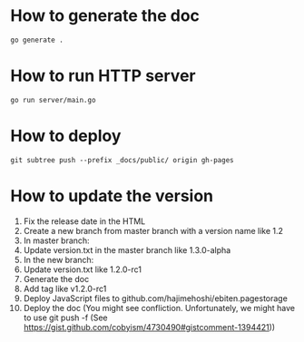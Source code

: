 # How to generate the doc

`go generate .`

# How to run HTTP server

`go run server/main.go`

# How to deploy

`git subtree push --prefix _docs/public/ origin gh-pages`

# How to update the version

1. Fix the release date in the HTML
2. Create a new branch from master branch with a version name like 1.2
3. In master branch:
  1. Update version.txt in the master branch like 1.3.0-alpha
4. In the new branch:
  1. Update version.txt like 1.2.0-rc1
  2. Generate the doc
  3. Add tag like v1.2.0-rc1
  4. Deploy JavaScript files to github.com/hajimehoshi/ebiten.pagestorage
  5. Deploy the doc (You might see confliction. Unfortunately, we might have to use git push -f (See https://gist.github.com/cobyism/4730490#gistcomment-1394421))
